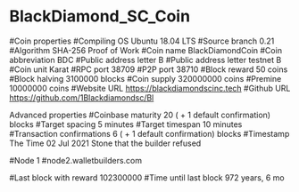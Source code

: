 # BlackDiamond_SC_Coin
#Coin properties
#Compiling OS	Ubuntu 18.04 LTS
#Source branch	0.21
#Algorithm	SHA-256 Proof of Work
#Coin name	BlackDiamondCoin
#Coin abbreviation	BDC
#Public address letter	B
#Public address letter testnet	B
#Coin unit	Karat
#RPC port	38709
#P2P port	38710
#Block reward	50 coins
#Block halving	3100000 blocks
#Coin supply	320000000 coins
#Premine	10000000 coins
#Website URL	https://blackdiamondscinc.tech
#Github URL	https://github.com/1Blackdiamondsc/Bl


Advanced properties
#Coinbase maturity	20 ( + 1 default confirmation) blocks
#Target spacing	5 minutes
#Target timespan	10 minutes
#Transaction confirmations	6 ( + 1 default confirmation) blocks
#Timestamp	The Time 02 Jul 2021 Stone that the builder refused

#Node 1	
#node2.walletbuilders.com

#Last block with reward	102300000
#Time until last block	972 years, 6 mo
